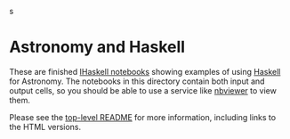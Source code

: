 s
# Astronomy and Haskell

These are finished [IHaskell
notebooks](http://gibiansky.github.io/IHaskell/) showing examples of
using [Haskell](https://www.haskell.org/) for Astronomy. The notebooks
in this directory contain both input and output cells, so you should be
able to use a service like
[nbviewer](http://nbviewer.ipython.org/)
to view them.

Please see the [top-level
README](https://github.com/DougBurke/astro-haskell/blob/master/README.md)
for more information, including links to the HTML versions.

